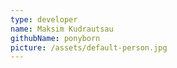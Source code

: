 ```yaml
---
type: developer
name: Maksim Kudrautsau
githubName: ponyborn
picture: /assets/default-person.jpg
---
```


